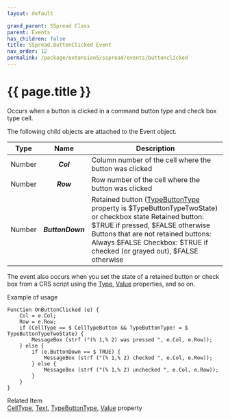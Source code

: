 ```yaml
---
layout: default

grand_parent: SSpread Class
parent: Events
has_children: false
title: SSpread.ButtonClicked Event
nav_order: 12
permalink: /package/extension5/sspread/events/buttonclicked
---
```

# {{ page.title }}

Occurs when a button is clicked in a command button type and check box type cell.

The following child objects are attached to the Event object.

| Type   |       Name       | Description                                                                                                                                                                                                                                                  |
|--------|:----------------:|--------------------------------------------------------------------------------------------------------------------------------------------------------------------------------------------------------------------------------------------------------------|
| Number |     **_Col_**    | Column number of the cell where the button was clicked                                                                                                                                                                                                       |
| Number |     **_Row_**    | Row number of the cell where the button was clicked                                                                                                                                                                                                          |
| Number | **_ButtonDown_** | Retained button (<a href="/package/extension5/sspread/properties/typebuttontype">TypeButtonType</a> property is $TypeButtonTypeTwoState) or checkbox state Retained button: $TRUE if pressed, $FALSE otherwise Buttons that are not retained buttons: Always $FALSE Checkbox: $TRUE if checked (or grayed out), $FALSE otherwise |

The event also occurs when you set the state of a retained button or check box from a CRS script using the <a href="/package/extension5/sspread/properties/type">Type</a>, <a href="/package/extension5/sspread/properties/value">Value</a> properties, and so on.

Example of usage <br>
```
Function OnButtonClicked (e) {
    Col = e.Col;
    Row = e.Row;
    if (CellType == $ CellTypeButton && TypeButtonType! = $ TypeButtonTypeTwoState) {
        MessageBox (strf ("(% 1,% 2) was pressed ", e.Col, e.Row));
    } else {
        if (e.ButtonDown == $ TRUE) {
            MessageBox (strf ("(% 1,% 2) checked ", e.Col, e.Row));
        } else {
            MessageBox (strf ("(% 1,% 2) unchecked ", e.Col, e.Row));
        }
    }
}
```

Related Item<br>
<a href="/package/extension5/sspread/properties/celltype">CellType</a>, <a href="/package/extension5/sspread/properties/text">Text</a>, <a href="/package/extension5/sspread/properties/typebuttontype">TypeButtonType</a>, <a href="/package/extension5/sspread/properties/value">Value</a> property

